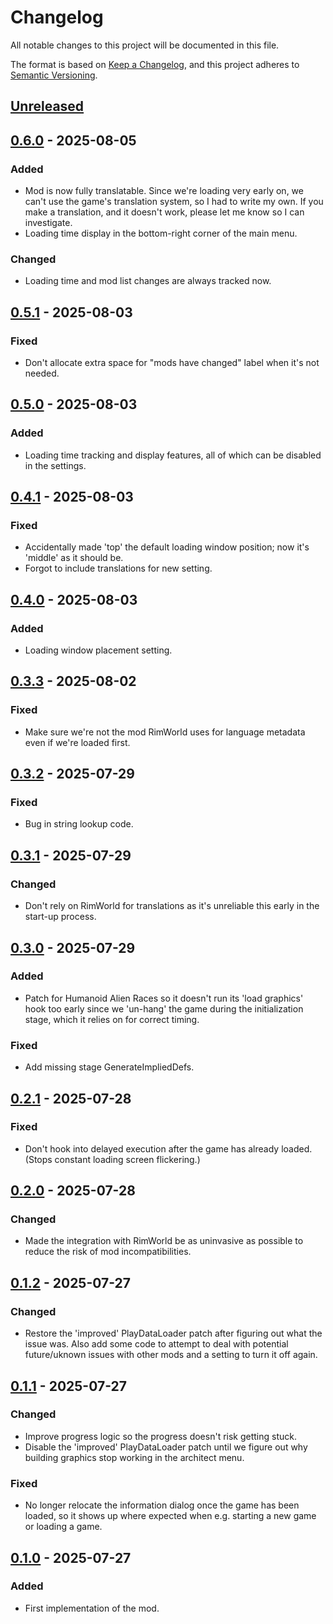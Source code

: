 # Changelog

All notable changes to this project will be documented in this file.

The format is based on [Keep a Changelog](https://keepachangelog.com/en/1.0.0/),
and this project adheres to [Semantic Versioning](https://semver.org/spec/v2.0.0.html).

## [Unreleased]

## [0.6.0] - 2025-08-05

### Added

- Mod is now fully translatable. Since we're loading very early on, we can't use the game's translation system, so I had to write my own. If you make a translation, and it doesn't work, please let me know so I can investigate.
- Loading time display in the bottom-right corner of the main menu.

### Changed

- Loading time and mod list changes are always tracked now.

## [0.5.1] - 2025-08-03

### Fixed

- Don't allocate extra space for "mods have changed" label when it's not needed.

## [0.5.0] - 2025-08-03

### Added

- Loading time tracking and display features, all of which can be disabled in the settings.

## [0.4.1] - 2025-08-03

### Fixed

- Accidentally made 'top' the default loading window position; now it's 'middle' as it should be.
- Forgot to include translations for new setting.

## [0.4.0] - 2025-08-03

### Added

- Loading window placement setting.

## [0.3.3] - 2025-08-02

### Fixed

- Make sure we're not the mod RimWorld uses for language metadata even if we're loaded first.

## [0.3.2] - 2025-07-29

### Fixed

- Bug in string lookup code.

## [0.3.1] - 2025-07-29

### Changed

- Don't rely on RimWorld for translations as it's unreliable this early in the start-up process.

## [0.3.0] - 2025-07-29

### Added

- Patch for Humanoid Alien Races so it doesn't run its 'load graphics' hook too early since we 'un-hang' the game during the initialization stage, which it relies on for correct timing.

### Fixed

- Add missing stage GenerateImpliedDefs.

## [0.2.1] - 2025-07-28

### Fixed

- Don't hook into delayed execution after the game has already loaded. (Stops constant loading screen flickering.)

## [0.2.0] - 2025-07-28

### Changed

- Made the integration with RimWorld be as uninvasive as possible to reduce the risk of mod incompatibilities.

## [0.1.2] - 2025-07-27

### Changed

- Restore the 'improved' PlayDataLoader patch after figuring out what the issue was. Also add some code to attempt to deal with potential future/uknown issues with other mods and a setting to turn it off again.

## [0.1.1] - 2025-07-27

### Changed

- Improve progress logic so the progress doesn't risk getting stuck.
- Disable the 'improved' PlayDataLoader patch until we figure out why building graphics stop working in the architect menu.

### Fixed

- No longer relocate the information dialog once the game has been loaded, so it shows up where expected when e.g. starting a new game or loading a game.

## [0.1.0] - 2025-07-27

### Added

- First implementation of the mod.

[Unreleased]: https://github.com/ilyvion/loading-progress/compare/v0.6.0...HEAD
[0.6.0]: https://github.com/ilyvion/loading-progress/compare/v0.5.1..v0.6.0
[0.5.1]: https://github.com/ilyvion/loading-progress/compare/v0.5.0..v0.5.1
[0.5.0]: https://github.com/ilyvion/loading-progress/compare/v0.4.1..v0.5.0
[0.4.1]: https://github.com/ilyvion/loading-progress/compare/v0.4.0..v0.4.1
[0.4.0]: https://github.com/ilyvion/loading-progress/compare/v0.3.3..v0.4.0
[0.3.3]: https://github.com/ilyvion/loading-progress/compare/v0.3.2..v0.3.3
[0.3.2]: https://github.com/ilyvion/loading-progress/compare/v0.3.1..v0.3.2
[0.3.1]: https://github.com/ilyvion/loading-progress/compare/v0.3.0...v0.3.1
[0.3.0]: https://github.com/ilyvion/loading-progress/compare/v0.2.1...v0.3.0
[0.2.1]: https://github.com/ilyvion/loading-progress/compare/v0.2.0...v0.2.1
[0.2.0]: https://github.com/ilyvion/loading-progress/compare/v0.1.2...v0.2.0
[0.1.2]: https://github.com/ilyvion/loading-progress/compare/v0.1.1...v0.1.2
[0.1.1]: https://github.com/ilyvion/loading-progress/compare/v0.1.0...v0.1.1
[0.1.0]: https://github.com/ilyvion/loading-progress/releases/tag/v0.1.0

